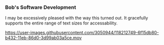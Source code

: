 ### Bob's Software Development

<!--
**bwake2012/bwake2012** is a ✨ _special_ ✨ repository because its `README.md` (this file) appears on your GitHub profile.

Here are some ideas to get you started:

- 🔭 I’m currently working on ...
- 🌱 I’m currently learning ...
- 👯 I’m looking to collaborate on ...
- 🤔 I’m looking for help with ...
- 💬 Ask me about ...
- 📫 How to reach me: ...
- 😄 Pronouns: ...
- ⚡ Fun fact: ...
-->

I may be excessively pleased with the way this turned out. It gracefully supports the entire range of text sizes for accessability.

https://user-images.githubusercontent.com/3050944/118212749-6f15db80-b432-11eb-86d0-3d99ab03a5ce.mov

